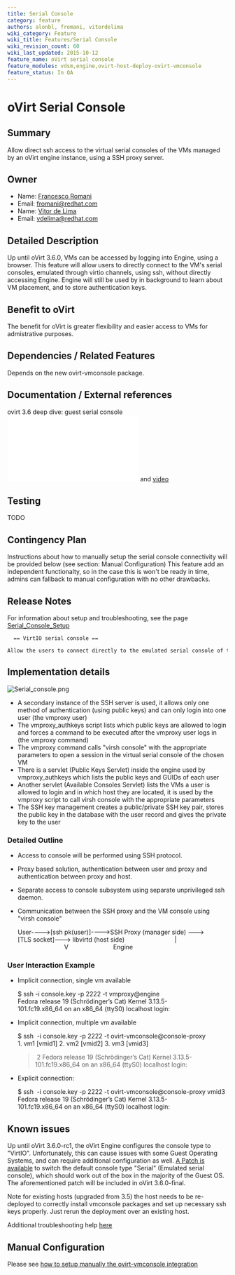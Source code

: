 ```yaml
---
title: Serial Console
category: feature
authors: alonbl, fromani, vitordelima
wiki_category: Feature
wiki_title: Features/Serial Console
wiki_revision_count: 60
wiki_last_updated: 2015-10-12
feature_name: oVirt serial console
feature_modules: vdsm,engine,ovirt-host-deploy-ovirt-vmconsole
feature_status: In QA
---
```


# oVirt Serial Console

## Summary

Allow direct ssh access to the virtual serial consoles of the VMs managed by an oVirt engine instance, using a SSH proxy server.

## Owner

*   Name: [ Francesco Romani](User:fromani)
*   Email: <fromani@redhat.com>
*   Name: [ Vitor de Lima](User:Vitordelima)
*   Email: vdelima@redhat.com

## Detailed Description

Up until oVirt 3.6.0, VMs can be accessed by logging into Engine, using a browser. This feature will allow users to directly connect to the VM's serial consoles, emulated through virtio channels, using ssh, without directly accessing Engine. Engine will still be used by in background to learn about VM placement, and to store authentication keys.

## Benefit to oVirt

The benefit for oVirt is greater flexibility and easier access to VMs for admistrative purposes.

## Dependencies / Related Features

Depends on the new ovirt-vmconsole package.

## Documentation / External references

ovirt 3.6 deep dive: guest serial console ![slides](Ovirt36_deep_dive-guest_serial_console.pdf "fig:slides") and [video](https://www.youtube.com/watch?v=2FltqwrDDtA)

## Testing

TODO

## Contingency Plan

Instructions about how to manually setup the serial console connectivity will be provided below (see section: Manual Configuration) This feature add an independent functionalty, so in the case this is won't be ready in time, admins can fallback to manual configuration with no other drawbacks.

## Release Notes

For information about setup and troubleshooting, see the page [Serial_Console_Setup](Serial_Console_Setup)

      == VirtIO serial console ==
      Allow the users to connect directly to the emulated serial console of the VMs, using SSH.

## Implementation details

![](Serial_console.png "Serial_console.png")

*   A secondary instance of the SSH server is used, it allows only one method of authentication (using public keys) and can only login into one user (the vmproxy user)
*   The vmproxy_authkeys script lists which public keys are allowed to login and forces a command to be executed after the vmproxy user logs in (the vmproxy command)
*   The vmproxy command calls "virsh console" with the appropriate parameters to open a session in the virtual serial console of the chosen VM
*   There is a servlet (Public Keys Servlet) inside the engine used by vmproxy_authkeys which lists the public keys and GUIDs of each user
*   Another servlet (Available Consoles Servlet) lists the VMs a user is allowed to login and in which host they are located, it is used by the vmproxy script to call virsh console with the appropriate parameters
*   The SSH key management creates a public/private SSH key pair, stores the public key in the database with the user record and gives the private key to the user

### Detailed Outline

*   Access to console will be performed using SSH protocol.
*   Proxy based solution, authentication between user and proxy and authentication between proxy and host.
*   Separate access to console subsystem using separate unprivileged ssh daemon.
*   Communication between the SSH proxy and the VM console using "virsh console"

      User---->[ssh pk(user)]---->SSH Proxy (manager side) --->[TLS socket]---> libvirtd (host side)
                                  |
                                 V
                               Engine

### User Interaction Example

*   Implicit connection, single vm available

      $ ssh -i console.key -p 2222 -t vmproxy@engine
      Fedora release 19 (Schrödinger’s Cat)
      Kernel 3.13.5-101.fc19.x86_64 on an x86_64 (ttyS0)
      localhost login:

*   Implicit connection, multiple vm available

      $ ssh  -i console.key -p 2222 -t ovirt-vmconsole@console-proxy
      1. vm1 [vmid1]
      2. vm2 [vmid2]
      3. vm3 [vmid3]
      > 2
      Fedora release 19 (Schrödinger’s Cat)
      Kernel 3.13.5-101.fc19.x86_64 on an x86_64 (ttyS0)
      localhost login:

*   Explicit connection:

      $ ssh  -i console.key -p 2222 -t ovirt-vmconsole@console-proxy vmid3
      Fedora release 19 (Schrödinger’s Cat)
      Kernel 3.13.5-101.fc19.x86_64 on an x86_64 (ttyS0)
      localhost login:

## Known issues

Up until oVirt 3.6.0-rc1, the oVirt Engine configures the console type to "VirtIO". Unfortunately, this can cause issues with some Guest Operating Systems, and can require additional configuration as well. [A Patch is available](https://gerrit.ovirt.org/#/c/46700/) to switch the default console type "Serial" (Emulated serial console), which should work out of the box in the majority of the Guest OS. The aforementioned patch will be included in oVirt 3.6.0-final.

Note for existing hosts (upgraded from 3.5) the host needs to be re-deployed to correctly install vmconsole packages and set up necessary ssh keys properly. Just rerun the deployment over an existing host.

Additional troubleshooting help [here](/Serial_Console_Setup#Troubleshooting)

## Manual Configuration

Please see [how to setup manually the ovirt-vmconsole integration](Serial_Console_Setup#Manual_Setup)



